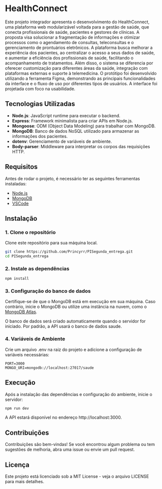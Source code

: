 # HealthConnect

Este projeto integrador apresenta o desenvolvimento do HealthConnect, uma plataforma web modularizável voltada para a gestão de saúde, que conecta profissionais de saúde, pacientes e gestores de clínicas. A proposta visa solucionar a fragmentação de informações e otimizar processos como o agendamento de consultas, teleconsultas e o gerenciamento de prontuários eletrônicos. A plataforma busca melhorar a experiência dos pacientes, ao centralizar o acesso a seus dados de saúde, e aumentar a eficiência dos profissionais de saúde, facilitando o acompanhamento de tratamentos. Além disso, o sistema se diferencia por oferecer customização para diferentes áreas da saúde, integração com plataformas externas e suporte à telemedicina. O protótipo foi desenvolvido utilizando a ferramenta Figma, demonstrando as principais funcionalidades da interface e o fluxo de uso por diferentes tipos de usuários. A interface foi projetada com foco na usabilidade.

## Tecnologias Utilizadas

- **Node.js**: JavaScript runtime para executar o backend.
- **Express**: Framework minimalista para criar APIs em Node.js.
- **Mongoose**: ODM (Object Data Modeling) para trabalhar com MongoDB.
- **MongoDB**: Banco de dados NoSQL utilizado para armazenar as informações dos pacientes.
- **dotenv**: Gerenciamento de variáveis de ambiente.
- **Body-parser**: Middleware para interpretar os corpos das requisições HTTP.

## Requisitos

Antes de rodar o projeto, é necessário ter as seguintes ferramentas instaladas:

- [Node.js](https://nodejs.org/)
- [MongoDB](https://www.mongodb.com/try/download/community)
- [VSCode](https://code.visualstudio.com/)

## Instalação

### 1. Clone o repositório
Clone este repositório para sua máquina local.

```bash
git clone https://github.com/Princyrr/PISegunda_entrega.git
cd PISegunda_entrega
```

### 2. Instale as dependências
```bash
npm install
```

### 3. Configuração do banco de dados
Certifique-se de que o MongoDB está em execução em sua máquina. Caso contrário, inicie o MongoDB ou utilize uma instância na nuvem, como o [MongoDB Atlas](https://www.mongodb.com/pt-br/cloud/atlas/register).

O banco de dados será criado automaticamente quando o servidor for iniciado. Por padrão, a API usará o banco de dados saude.

### 4. Variáveis de Ambiente
Crie um arquivo .env na raiz do projeto e adicione a configuração de variáveis necessárias:

```env
PORT=3000
MONGO_URI=mongodb://localhost:27017/saude
```

## Execução
Após a instalação das dependências e configuração do ambiente, inicie o servidor:

```bash
npm run dev
```

A API estará disponível no endereço http://localhost:3000.

## Contribuições
Contribuições são bem-vindas! Se você encontrou algum problema ou tem sugestões de melhoria, abra uma issue ou envie um pull request.

## Licença
Este projeto está licenciado sob a MIT License - veja o arquivo LICENSE para mais detalhes.



